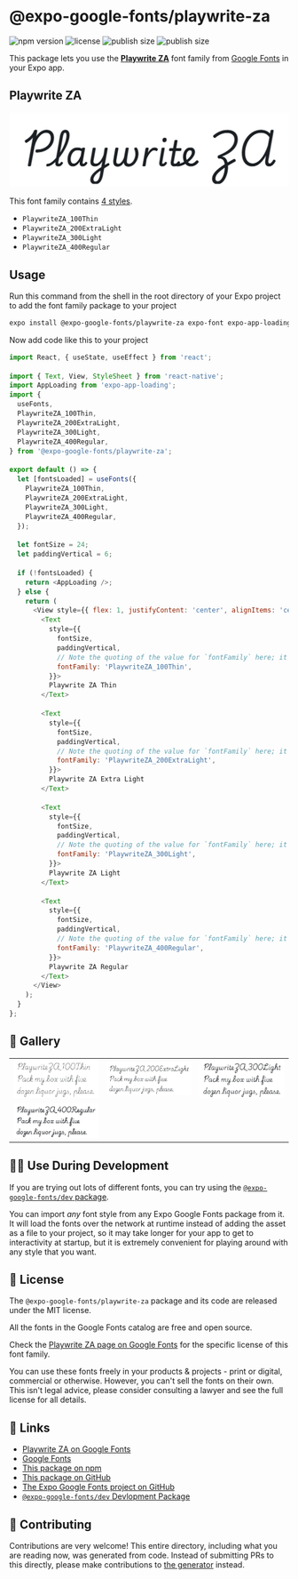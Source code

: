 # @expo-google-fonts/playwrite-za

![npm version](https://flat.badgen.net/npm/v/@expo-google-fonts/playwrite-za)
![license](https://flat.badgen.net/github/license/expo/google-fonts)
![publish size](https://flat.badgen.net/packagephobia/install/@expo-google-fonts/playwrite-za)
![publish size](https://flat.badgen.net/packagephobia/publish/@expo-google-fonts/playwrite-za)

This package lets you use the [**Playwrite ZA**](https://fonts.google.com/specimen/Playwrite+ZA) font family from [Google Fonts](https://fonts.google.com/) in your Expo app.

## Playwrite ZA

![Playwrite ZA](./font-family.png)

This font family contains [4 styles](#-gallery).

- `PlaywriteZA_100Thin`
- `PlaywriteZA_200ExtraLight`
- `PlaywriteZA_300Light`
- `PlaywriteZA_400Regular`

## Usage

Run this command from the shell in the root directory of your Expo project to add the font family package to your project
```sh
expo install @expo-google-fonts/playwrite-za expo-font expo-app-loading
```

Now add code like this to your project
```js
import React, { useState, useEffect } from 'react';

import { Text, View, StyleSheet } from 'react-native';
import AppLoading from 'expo-app-loading';
import {
  useFonts,
  PlaywriteZA_100Thin,
  PlaywriteZA_200ExtraLight,
  PlaywriteZA_300Light,
  PlaywriteZA_400Regular,
} from '@expo-google-fonts/playwrite-za';

export default () => {
  let [fontsLoaded] = useFonts({
    PlaywriteZA_100Thin,
    PlaywriteZA_200ExtraLight,
    PlaywriteZA_300Light,
    PlaywriteZA_400Regular,
  });

  let fontSize = 24;
  let paddingVertical = 6;

  if (!fontsLoaded) {
    return <AppLoading />;
  } else {
    return (
      <View style={{ flex: 1, justifyContent: 'center', alignItems: 'center' }}>
        <Text
          style={{
            fontSize,
            paddingVertical,
            // Note the quoting of the value for `fontFamily` here; it expects a string!
            fontFamily: 'PlaywriteZA_100Thin',
          }}>
          Playwrite ZA Thin
        </Text>

        <Text
          style={{
            fontSize,
            paddingVertical,
            // Note the quoting of the value for `fontFamily` here; it expects a string!
            fontFamily: 'PlaywriteZA_200ExtraLight',
          }}>
          Playwrite ZA Extra Light
        </Text>

        <Text
          style={{
            fontSize,
            paddingVertical,
            // Note the quoting of the value for `fontFamily` here; it expects a string!
            fontFamily: 'PlaywriteZA_300Light',
          }}>
          Playwrite ZA Light
        </Text>

        <Text
          style={{
            fontSize,
            paddingVertical,
            // Note the quoting of the value for `fontFamily` here; it expects a string!
            fontFamily: 'PlaywriteZA_400Regular',
          }}>
          Playwrite ZA Regular
        </Text>
      </View>
    );
  }
};

```

## 🔡 Gallery


||||
|-|-|-|
|![PlaywriteZA_100Thin](./PlaywriteZA_100Thin.ttf.png)|![PlaywriteZA_200ExtraLight](./PlaywriteZA_200ExtraLight.ttf.png)|![PlaywriteZA_300Light](./PlaywriteZA_300Light.ttf.png)||
|![PlaywriteZA_400Regular](./PlaywriteZA_400Regular.ttf.png)||||


## 👩‍💻 Use During Development

If you are trying out lots of different fonts, you can try using the [`@expo-google-fonts/dev` package](https://github.com/expo/google-fonts/tree/master/font-packages/dev#readme).

You can import *any* font style from any Expo Google Fonts package from it. It will load the fonts
over the network at runtime instead of adding the asset as a file to your project, so it may take longer
for your app to get to interactivity at startup, but it is extremely convenient
for playing around with any style that you want.

## 📖 License

The `@expo-google-fonts/playwrite-za` package and its code are released under the MIT license.

All the fonts in the Google Fonts catalog are free and open source.

Check the [Playwrite ZA page on Google Fonts](https://fonts.google.com/specimen/Playwrite+ZA) for the specific license of this font family.

You can use these fonts freely in your products & projects - print or digital, commercial or otherwise. However, you can't sell the fonts on their own. This isn't legal advice, please consider consulting a lawyer and see the full license for all details.

## 🔗 Links

- [Playwrite ZA on Google Fonts](https://fonts.google.com/specimen/Playwrite+ZA)
- [Google Fonts](https://fonts.google.com/)
- [This package on npm](https://www.npmjs.com/package/@expo-google-fonts/playwrite-za)
- [This package on GitHub](https://github.com/expo/google-fonts/tree/master/font-packages/playwrite-za)
- [The Expo Google Fonts project on GitHub](https://github.com/expo/google-fonts)
- [`@expo-google-fonts/dev` Devlopment Package](https://github.com/expo/google-fonts/tree/master/font-packages/dev)

## 🤝 Contributing

Contributions are very welcome! This entire directory, including what you are reading now, was generated from code. Instead of submitting PRs to this directly, please make contributions to [the generator](https://github.com/expo/google-fonts/tree/master/packages/generator) instead.
